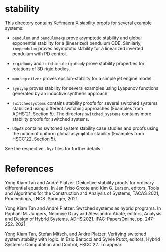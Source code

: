 # stability

This directory contains [KeYmaera X](http://keymaeraX.org/) stability proofs for several example systems:

- `pendulum` and `pendulumexp` prove asymptotic stability and global exponential stability for a (linearized) pendulum ODE. Similarly, `invpendulum` proves asymptotic stability for a linearized inverted pendulum with PD control.

- `rigidbody` and `frictionalrigidbody` prove stability properties for rotations of 3D rigid bodies.

- `mooregreitzer` proves epsilon-stability for a simple jet engine model.

- `synlyap` proves stability for several examples using Lyapunov functions generated by an inductive synthesis approach.

- `switchedsystems` contains stability proofs for several switched systems stabilized using different switching approaches (Examples from ADHS'21, Section 5). The directory `switched_systems` contains more stability proofs for switched systems.

- `UGpAS` contains switched system stability case studies and proofs using the notion of uniform global asymptotic stability (Examples from HSCC'22, Section 5).

See the respective `.kyx` files for further details.

# References
Yong Kiam Tan and André Platzer. Deductive stability proofs for ordinary differential equations. 
In Jan Friso Groote and Kim G. Larsen, editors, Tools and Algorithms for the Construction and Analysis of Systems, TACAS 2021, Proceedings, LNCS. Springer, 2021. 

Yong Kiam Tan and André Platzer. Switched systems as hybrid programs.
In Raphaël M. Jungers, Necmiye Ozay and Alessandro Abate, editors, Analysis and Design of Hybrid Systems, ADHS 2021. IFAC-PapersOnline, pp. 247-252. 2021.

Yong Kiam Tan, Stefan Mitsch, and André Platzer. Verifying switched system stability with logic.
In Ezio Bartocci and Sylvie Putot, editors, Hybrid Systems: Computation and Control, HSCC'22. To appear.
